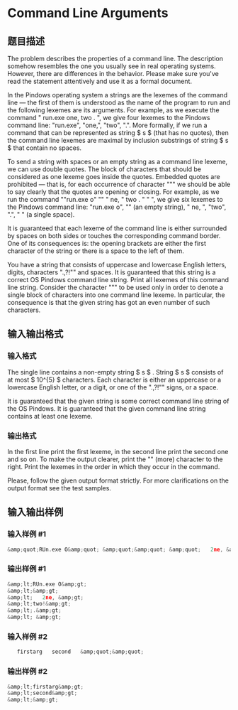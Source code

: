 # Command Line Arguments

## 题目描述

The problem describes the properties of a command line. The description somehow resembles the one you usually see in real operating systems. However, there are differences in the behavior. Please make sure you've read the statement attentively and use it as a formal document.

In the Pindows operating system a strings are the lexemes of the command line — the first of them is understood as the name of the program to run and the following lexemes are its arguments. For example, as we execute the command " run.exe one, two . ", we give four lexemes to the Pindows command line: "run.exe", "one,", "two", ".". More formally, if we run a command that can be represented as string $ s $ (that has no quotes), then the command line lexemes are maximal by inclusion substrings of string $ s $ that contain no spaces.

To send a string with spaces or an empty string as a command line lexeme, we can use double quotes. The block of characters that should be considered as one lexeme goes inside the quotes. Embedded quotes are prohibited — that is, for each occurrence of character """ we should be able to say clearly that the quotes are opening or closing. For example, as we run the command ""run.exe o" "" " ne, " two . " " ", we give six lexemes to the Pindows command line: "run.exe o", "" (an empty string), " ne, ", "two", ".", " " (a single space).

It is guaranteed that each lexeme of the command line is either surrounded by spaces on both sides or touches the corresponding command border. One of its consequences is: the opening brackets are either the first character of the string or there is a space to the left of them.

You have a string that consists of uppercase and lowercase English letters, digits, characters ".,?!"" and spaces. It is guaranteed that this string is a correct OS Pindows command line string. Print all lexemes of this command line string. Consider the character """ to be used only in order to denote a single block of characters into one command line lexeme. In particular, the consequence is that the given string has got an even number of such characters.

## 输入输出格式

### 输入格式

The single line contains a non-empty string $ s $ . String $ s $ consists of at most $ 10^{5} $ characters. Each character is either an uppercase or a lowercase English letter, or a digit, or one of the ".,?!"" signs, or a space.

It is guaranteed that the given string is some correct command line string of the OS Pindows. It is guaranteed that the given command line string contains at least one lexeme.

### 输出格式

In the first line print the first lexeme, in the second line print the second one and so on. To make the output clearer, print the "" (more) character to the right. Print the lexemes in the order in which they occur in the command.

Please, follow the given output format strictly. For more clarifications on the output format see the test samples.

## 输入输出样例

### 输入样例 #1

```cpp
&amp;quot;RUn.exe O&amp;quot; &amp;quot;&amp;quot; &amp;quot;   2ne, &amp;quot; two! . &amp;quot; &amp;quot;

```
### 输出样例 #1

```cpp
&amp;lt;RUn.exe O&amp;gt;
&amp;lt;&amp;gt;
&amp;lt;   2ne, &amp;gt;
&amp;lt;two!&amp;gt;
&amp;lt;.&amp;gt;
&amp;lt; &amp;gt;

```
### 输入样例 #2

```cpp
   firstarg   second   &amp;quot;&amp;quot;    

```
### 输出样例 #2

```cpp
&amp;lt;firstarg&amp;gt;
&amp;lt;second&amp;gt;
&amp;lt;&amp;gt;

```
